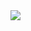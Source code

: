 <img src='https://www.google.com/url?sa=i&url=https%3A%2F%2Fwww.daulathussain.com%2Fportfolio-html-css-javascript-website-template%2F&psig=AOvVaw2AHlDz5HBRqZ8t382-Cp7j&ust=1681508826761000&source=images&cd=vfe&ved=0CBEQjRxqFwoTCLiShtXqp_4CFQAAAAAdAAAAABAE](https://images.pexels.com/photos/10919335/pexels-photo-10919335.jpeg?auto=compress&cs=tinysrgb&w=600&lazy=load'>
